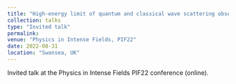 ```yaml
---
title: "High-energy limit of quantum and classical wave scattering observables"
collection: talks
type: "Invited talk"
permalink: 
venue: "Physics in Intense Fields, PIF22"
date: 2022-08-31
location: "Swansea, UK"
---
```

Invited talk at the Physics in Intense Fields PIF22 conference (online).
